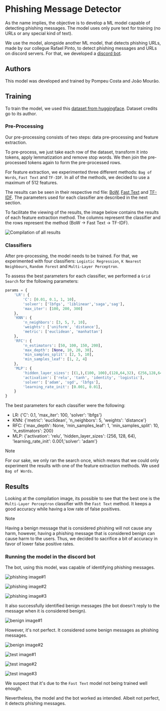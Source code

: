 # Phishing Message Detector
As the name implies, the objective is to develop a ML model capable of detecting phishing messages. The model uses only pure text for training (no URLs or any special kind of text).

We use the model, alongside another ML model, that detects phishing URLs, made by our collegue Rafael Pinto, to detect phishing messages and URLs on discord servers. For that, we developed a [discord bot](https://github.com/pompeucosta/AAS_Discord_Bot).

## Authors
This model was developed and trained by Pompeu Costa and João Mourão.

## Training
To train the model, we used this [dataset from huggingface](https://huggingface.co/datasets/David-Egea/phishing-texts).
Dataset credits go to its author.

### Pre-Processing
Our pre-processing consists of two steps: data pre-processing and feature extraction.

To pre-process, we just take each row of the dataset, transform it into tokens, apply lemmatization and remove stop words.
We then join the pre-processed tokens again to form the pre-processed rows.

For feature extraction, we experimented three different methods: `Bag of Words`, `Fast Text` and `TF-IDF`.
In all of the methods, we decided to use a maximum of 512 features.

The results can be seen in their respective md file: [BoW](./BoWResults.md), [Fast Text](./FastTextResults.md) and [TF-IDF](./TFIDFResults.md).
The parameters used for each classifier are described in the next section.

To facilitate the viewing of the results, the image below contains the results of each feature extraction method.
The columns represent the classifier and the rows represent the method (BoW -> Fast Text -> TF-IDF).

![Compilation of all results](./figs/composite_image.png)


### Classifiers
After pre-processing, the model needs to be trained. For that, we experimented with four classifiers: `Logistic Regression`, `K Nearest Neighbours`, `Random Forest` and `Multi-Layer Perceptron`.

To assess the best parameters for each classifier, we performed a `Grid Search` for the following parameters:
```python
params = {
    'LR': {
        'C': [0.01, 0.1, 1, 10],
        'solver': ['lbfgs', 'liblinear','saga','sag'],
        'max_iter': [100, 200, 300]
    },
    'KNN': {
        'n_neighbors': [3, 5, 7, 10],
        'weights': ['uniform', 'distance'],
        'metric': ['euclidean', 'manhattan']
    },
    'RFC': {
        'n_estimators': [50, 100, 150, 200],
        'max_depth': [None, 10, 20, 30],
        'min_samples_split': [2, 5, 10],
        'min_samples_leaf': [1, 2, 4]
    },
    'MLP': {
        'hidden_layer_sizes': [(1,),(100, 100),(128,64,32), (256,128,64)],
        'activation': ['relu', 'tanh', 'identity', 'logistic'],
        'solver': ['adam', 'sgd', 'lbfgs'],
        'learning_rate_init': [0.001, 0.01],
    }
}
```

The best parameters for each classifier were the following:

- LR: {'C': 0.1, 'max_iter': 100, 'solver': 'lbfgs'}
- KNN: {'metric': 'euclidean', 'n_neighbors': 5, 'weights': 'distance'}
- RFC: {'max_depth': None, 'min_samples_leaf': 1, 'min_samples_split': 10, 'n_estimators': 200}
- MLP: {'activation': 'relu', 'hidden_layer_sizes': (256, 128, 64), 'learning_rate_init': 0.001,'solver': 'adam'}

> [!NOTE]
> For our sake, we only ran the search once, which means that we could only experiment the results with one of the feature extraction methods.
> We used `Bag of Words`.

## Results
Looking at the compilation image, its possible to see that the best one is the `Multi-Layer Perceptron` classifier with the `Fast Text` method.
It keeps a good accuracy while having a low rate of false positives.

> [!NOTE]
> Having a benign message that is considered phishing will not cause any harm, however, having a phishing message that is considered benign can cause harm to the users.
> Thus, we decided to sacrifice a bit of accuracy in favor of lower false positive rates.

### Running the model in the discord bot
The bot, using this model, was capable of identifying phishing messages.

![phishing image#1](./figs/bot/phishing1.png)

![phishing image#2](./figs/bot/phishing2.png)

![phishing image#3](./figs/bot/phishing3.png)

It also successfully identified benign messages (the bot doesn't reply to the message when it is considered benign).

![benign image#1](./figs/bot/benign.png)

However, it's not perfect. It considered some benign messages as phishing messages.

![benign image#2](./figs/bot/benign2.png)

![test image#1](./figs/bot/test1.png)

![test image#2](./figs/bot/test2.png)

![test image#3](./figs/bot/test3.png)

We suspect that it's due to the `Fast Text` model not being trained well enough.

Nevertheless, the model and the bot worked as intended.
Albeit not perfect, it detects phishing messages.
